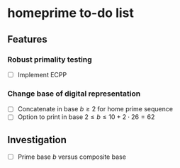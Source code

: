 # homeprime to-do list

## Features

### Robust primality testing
- [ ] Implement ECPP

### Change base of digital representation
- [ ] Concatenate in base $b \geq 2$ for home prime sequence
- [ ] Option to print in base $2 \leq b \leq 10 + 2 \cdot 26 = 62$

## Investigation
- [ ] Prime base $b$ versus composite base